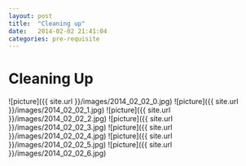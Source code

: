 ```yaml
---
layout: post
title:  "Cleaning up"
date:   2014-02-02 21:41:04
categories: pre-requisite
---
```


Cleaning Up
===========
![picture]({{ site.url }}/images/2014_02_02_0.jpg)
![picture]({{ site.url }}/images/2014_02_02_1.jpg)
![picture]({{ site.url }}/images/2014_02_02_2.jpg)
![picture]({{ site.url }}/images/2014_02_02_3.jpg)
![picture]({{ site.url }}/images/2014_02_02_4.jpg)
![picture]({{ site.url }}/images/2014_02_02_5.jpg)
![picture]({{ site.url }}/images/2014_02_02_6.jpg)

